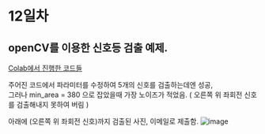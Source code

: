 # 12일차

## openCV를 이용한 신호등 검출 예제.
[Colab에서 진행한 코드들](0708_python_openCV_신호등검출.ipynb)<br>

주어진 코드에서 파라미터를 수정하여 5개의 신호를 검출하는데엔 성공, <br>
그러나 min_area = 380 으로 잡았을때 가장 노이즈가 적었음. ( 오른쪽 위 좌회전 신호를 검출해내지 못하여 버림 )<br>

아래에 (오른쪽 위 좌회전 신호)까지 검출된 사진, 이메일로 제출함.
![image](https://github.com/user-attachments/assets/542e3649-ac2e-48ab-a652-40e02fdd42d8)
